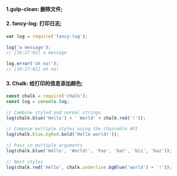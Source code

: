 #### 1.gulp-clean: 删除文件;
#### 2. fancy-log: 打印日志;
```js
var log = require('fancy-log');
 
log('a message');
// [16:27:02] a message
 
log.error('oh no!');
// [16:27:02] oh no!
```

#### 3. Chalk: 给打印的信息添加颜色;
```js
const chalk = require('chalk');
const log = console.log;
 
// Combine styled and normal strings
log(chalk.blue('Hello') + ' World' + chalk.red('!'));
 
// Compose multiple styles using the chainable API
log(chalk.blue.bgRed.bold('Hello world!'));
 
// Pass in multiple arguments
log(chalk.blue('Hello', 'World!', 'Foo', 'bar', 'biz', 'baz'));
 
// Nest styles
log(chalk.red('Hello', chalk.underline.bgBlue('world') + '!'));
```
